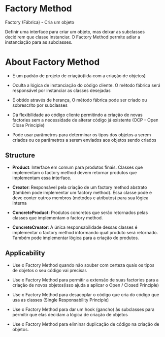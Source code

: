 # Factory Method

Factory (Fábrica) - Cria um objeto

Definir uma interface para criar um objeto, mas deixar as subclasses decidirem que classe instanciar. O Factory Method permite adiar a instanciação para as subclasses.

# About Factory Method

- É um padrão de projeto de criação(lida com a criação de objetos)

- Oculta a lógica de instanciação do código cliente. O método fábrica será responsável por instanciar as classes desejadas

- É obtido através de herança, O método fábrica pode ser criado ou sobrescrito por subclasses

- Dá flexibilidade ao código cliente permitindo a criação de novas factories sem a necessidade de alterar código já existente (OCP - Open Close Principle)

- Pode usar parâmetros para determinar os tipos dos objetos a serem criados ou os parâmetros a serem enviados aos objetos sendo criados

## Structure

- **Product**: Interface em comum para produtos finais. Classes que implementam o factory method devem retornar produtos que implementam essa interface.

- **Creator**: Responsável pela criação de um factory method abstrato (também pode implementar um factory method). Essa classe pode e deve conter outros membros (métodos e atributos) para sua lógica interna

- **ConcreteProduct**: Produtos concretos que serão retornados pelas classes que implementam o factory method.

- **ConcreteCreator**: A única responsabilidade dessas classes é implementar o factory method informando qual produto será retornado. Também pode implementar lógica para a criação de produtos.

## Applicability

- Use o Factory Method quando não souber com certeza quais os tipos de objetos o seu código vai precisar.

- Use o Factory Method para permitir a extensão de suas factories para a criação de novos objetos(isso ajuda a aplicar o Open / Closed Principle)

- Use o Factory Method para desacoplar o código que cria do código que usa as classes (Single Responsability Principle)

- Use o Factory Method para dar um hook (gancho) às subclasses para permitir que elas decidam a lógica de criação de objetos

- Use o Factory Method para eliminar duplicação de código na criação de objetos.